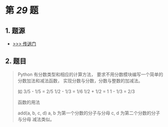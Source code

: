 # 第 *29* 题

## 1. 题源

- <a href="https://fishc.com.cn/thread-85836-1-1.html" target="_blank">>>> 传送门</a>

## 2. 题目

> Python 有分数类型和相应的计算方法，
> 要求不用分数模块编写一个简单的分数加法和减法函数，
> 实现分数与分数，分数与整数的加减法。
>
> 如
> 3/5 - 1/5 = 2/5
> 1/2 - 1/3 = 1/6
> 1/2 + 1/2 = 1
> 1 - 1/3 = 2/3
>
> 函数的用法
>
> add(a, b, c, d)
> a, b 为第一个分数的分子与分母
> c, d 为第二个分数的分子与分母
> 减法类似。